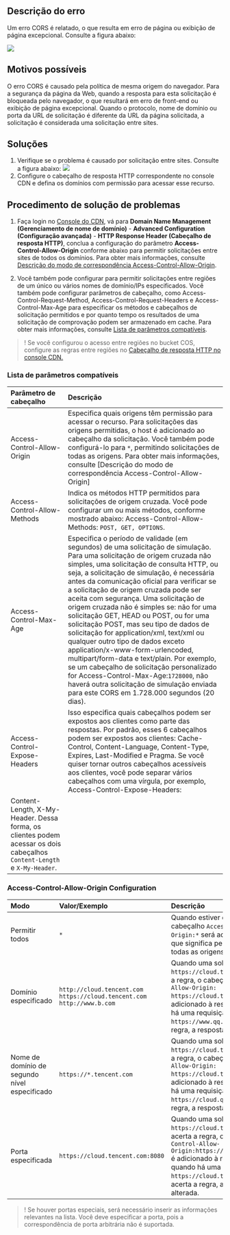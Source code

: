 
## Descrição do erro

Um erro CORS é relatado, o que resulta em erro de página ou exibição de página excepcional. Consulte a figura abaixo:

![](https://main.qcloudimg.com/raw/af636dbb5bba454bb79234cd7b49dca2.png)

## Motivos possíveis

O erro CORS é causado pela política de mesma origem do navegador. Para a segurança da página da Web, quando a resposta para esta solicitação é bloqueada pelo navegador, o que resultará em erro de front-end ou exibição de página excepcional. Quando o protocolo, nome de domínio ou porta da URL de solicitação é diferente da URL da página solicitada, a solicitação é considerada uma solicitação entre sites.

## Soluções

1. Verifique se o problema é causado por solicitação entre sites. Consulte a figura abaixo:
![](https://main.qcloudimg.com/raw/78d05383b9040d313c05add33a1737df.png)
2. Configure o cabeçalho de resposta HTTP correspondente no console CDN e defina os domínios com permissão para acessar esse recurso.

## Procedimento de solução de problemas

1. Faça login no <a href="https://console.cloud.tencent.com/cdn/domains">Console do CDN</a>, vá para **Domain Name Management (Gerenciamento de nome de domínio)** - **Advanced Configuration (Configuração avançada)** - **HTTP Response Header (Cabeçalho de resposta HTTP)**, conclua a configuração do parâmetro **Access-Control-Allow-Origin** conforme abaixo para permitir solicitações entre sites de todos os domínios. Para obter mais informações, consulte [Descrição do modo de correspondência Access-Control-Allow-Origin](#ac).

2. Você também pode configurar para permitir solicitações entre regiões de um único ou vários nomes de domínio/IPs especificados.
Você também pode configurar parâmetros de cabeçalho, como Access-Control-Request-Method, Access-Control-Request-Headers e Access-Control-Max-Age para especificar os métodos e cabeçalhos de solicitação permitidos e por quanto tempo os resultados de uma solicitação de comprovação podem ser armazenado em cache. Para obter mais informações, consulte [Lista de parâmetros compatíveis](#ap).


>! Se você configurou o acesso entre regiões no bucket COS, configure as regras entre regiões no <a href="https://intl.cloud.tencent.com/document/product/228/35320">Cabeçalho de resposta HTTP<a href="https://intl.cloud.tencent.com/document/product/228/35320"> no console CDN.

[](id:ap)
### Lista de parâmetros compatíveis

| Parâmetro de cabeçalho                      | Descrição |
| :---------------------------- | :----------------------------------------------------------- |
| Access-Control-Allow-Origin   | Especifica quais origens têm permissão para acessar o recurso. Para solicitações das origens permitidas, o host é adicionado ao cabeçalho da solicitação. Você também pode configurá-lo para `*`, permitindo solicitações de todas as origens. Para obter mais informações, consulte [Descrição do modo de correspondência Access-Control-Allow-Origin]|(#ac). Você pode inserir nomes de domínio, IPs e ambos. Observe que `http://` ou `https://` devem ser incluídos (por exemplo, `http://test.com`, `http://1.1.1.1`). Separe várias entradas com vírgulas, até 1.000 caracteres são permitidos.|
| Access-Control-Allow-Methods  | Indica os métodos HTTP permitidos para solicitações de origem cruzada. Você pode configurar um ou mais métodos, conforme mostrado abaixo: Access-Control-Allow-Methods: `POST, GET, OPTIONS`. |
| Access-Control-Max-Age        | Especifica o período de validade (em segundos) de uma solicitação de simulação. Para uma solicitação de origem cruzada não simples, uma solicitação de consulta HTTP, ou seja, a solicitação de simulação, é necessária antes da comunicação oficial para verificar se a solicitação de origem cruzada pode ser aceita com segurança. Uma solicitação de origem cruzada não é simples se: não for uma solicitação GET, HEAD ou POST, ou for uma solicitação POST, mas seu tipo de dados de solicitação for application/xml, text/xml ou qualquer outro tipo de dados exceto application/x-www-form-urlencoded, multipart/form-data e text/plain. Por exemplo, se um cabeçalho de solicitação personalizado for Access-Control-Max-Age:`1728000`, não haverá outra solicitação de simulação enviada para este CORS em 1.728.000 segundos (20 dias). |
| Access-Control-Expose-Headers | Isso especifica quais cabeçalhos podem ser expostos aos clientes como parte das respostas. Por padrão, esses 6 cabeçalhos podem ser expostos aos clientes: Cache-Control, Content-Language, Content-Type, Expires, Last-Modified e Pragma. Se você quiser tornar outros cabeçalhos acessíveis aos clientes, você pode separar vários cabeçalhos com uma vírgula, por exemplo, Access-Control-Expose-Headers:
 Content-Length, X-My-Header. Dessa forma, os clientes podem acessar os dois cabeçalhos `Content-Length` e `X-My-Header`.|

[](id:q1)
### Access-Control-Allow-Origin Configuration

| **Modo** | **Valor/Exemplo**                                                     | **Descrição**                                                     |
| :------------- | :----------------------------------------------------------- | :----------------------------------------------------------- |
| Permitir todos         | `*`                                                            | Quando estiver definido como `*`, o cabeçalho `Access-Control-Allow-Origin:*` será adicionado à resposta, o que significa permitir solicitações de todas as origens. |
| Domínio especificado      | `http://cloud.tencent.com` `https://cloud.tencent.com` `http://www.b.com` | Quando uma solicitação é iniciada de `https://cloud.tencent.com`, que acerta a regra, o cabeçalho `Access-Control-Allow-Origin: https://cloud.tencent.com` é adicionado à resposta. Porém, quando há uma requisição de `https://www.qq.com`, que não acerta a regra, a resposta não é alterada. |
| Nome de domínio de segundo nível especificado | `https://*.tencent.com`                                       | Quando uma solicitação é iniciada de `https://cloud.tencent.com`, que acerta a regra, o cabeçalho `Access-Control-Allow-Origin: https://cloud.tencent.com` é adicionado à resposta. Porém, quando há uma requisição de `https://cloud.qq.com`, que não acerta a regra, a resposta não é alterada. |
| Porta especificada       | `https://cloud.tencent.com:8080`                             | Quando uma solicitação é iniciada de `https://cloud.tencent.com:8080`, que acerta a regra, o cabeçalho `Access-Control-Allow-Origin:https://cloud.tencent.com:8080` é adicionado à resposta. Porém, quando há uma solicitação de `https://cloud.tencent.com`, que não acerta a regra, a resposta não é alterada. |

> ! Se houver portas especiais, será necessário inserir as informações relevantes na lista. Você deve especificar a porta, pois a correspondência de porta arbitrária não é suportada.

